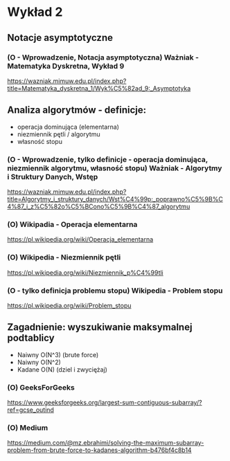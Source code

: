 # Wykład 2

<!--
To co na ćwiczeniach
Materiały wykładowe - opis
Egzamin - termin
 -->

## Notacje asymptotyczne

### (O - Wprowadzenie, Notacja asymptotyczna) Ważniak - Matematyka Dyskretna, Wykład 9
https://wazniak.mimuw.edu.pl/index.php?title=Matematyka_dyskretna_1/Wyk%C5%82ad_9:_Asymptotyka


## Analiza algorytmów - definicje:
- operacja dominująca (elementarna)
- niezmiennik pętli / algorytmu
- własność stopu


### (O - Wprowadzenie, tylko definicje - operacja dominująca, niezmiennik algorytmu, własność stopu) Ważniak - Algorytmy i Struktury Danych, Wstęp 
https://wazniak.mimuw.edu.pl/index.php?title=Algorytmy_i_struktury_danych/Wst%C4%99p:_poprawno%C5%9B%C4%87_i_z%C5%82o%C5%BCono%C5%9B%C4%87_algorytmu

### (O) Wikipadia - Operacja elementarna
https://pl.wikipedia.org/wiki/Operacja_elementarna

### (O) Wikipedia - Niezmiennik pętli
https://pl.wikipedia.org/wiki/Niezmiennik_p%C4%99tli

### (O - tylko definicja problemu stopu) Wikipedia - Problem stopu
https://pl.wikipedia.org/wiki/Problem_stopu

## Zagadnienie: wyszukiwanie maksymalnej podtablicy
- Naiwny O(N^3) (brute force)
- Naiwny O(N^2)
- Kadane O(N) (dziel i zwyciężaj)

### (O) GeeksForGeeks
https://www.geeksforgeeks.org/largest-sum-contiguous-subarray/?ref=gcse_outind


### (O) Medium
https://medium.com/@mz.ebrahimi/solving-the-maximum-subarray-problem-from-brute-force-to-kadanes-algorithm-b476bf4c8b14


<!-- Algorytm 2. Szukanie sumy -->